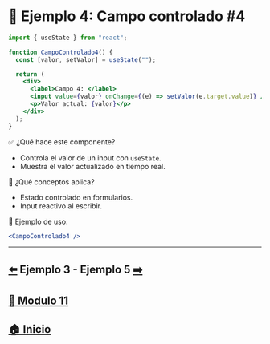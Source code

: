 # 🧪 Ejemplo 4: Campo controlado #4

```jsx
import { useState } from "react";

function CampoControlado4() {
  const [valor, setValor] = useState("");

  return (
    <div>
      <label>Campo 4: </label>
      <input value={valor} onChange={(e) => setValor(e.target.value)} />
      <p>Valor actual: {valor}</p>
    </div>
  );
}
```

✅ ¿Qué hace este componente?

* Controla el valor de un input con `useState`.
* Muestra el valor actualizado en tiempo real.

🧠 ¿Qué conceptos aplica?

* Estado controlado en formularios.
* Input reactivo al escribir.

📌 Ejemplo de uso:

```jsx
<CampoControlado4 />
```
---

## [⬅️](../Ejemplos/Ejemplo_3.md) Ejemplo 3 - Ejemplo 5 [➡️](../Ejemplos/Ejemplo_5.md) 
## [📄 Modulo 11](../Modulo_11.md)
## [🏠 Inicio](../../README.md)
